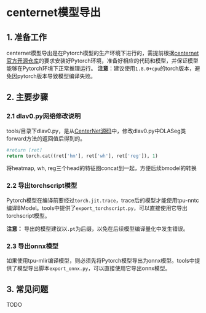 # centernet模型导出
## 1. 准备工作
centernet模型导出是在Pytorch模型的生产环境下进行的，需提前根据[​centernet官方开源仓库](https://github.com/xingyizhou/CenterNet)的要求安装好Pytorch环境，准备好相应的代码和模型，并保证模型能够在Pytorch环境下正常推理运行。
**注意**：建议使用`1.8.0+cpu`的torch版本，避免因pytorch版本导致模型编译失败。

## 2. 主要步骤
### 2.1 dlav0.py网络修改说明
tools/目录下dlav0.py，是从[CenterNet源码](https://github.com/xingyizhou/CenterNet)中，修改dlav0.py中DLASeg类forward方法的返回值后得到的。
```python
#return [ret]
return torch.cat((ret['hm'], ret['wh'], ret['reg']), 1) 
```
将heatmap, wh, reg三个head的特征图concat到一起，方便后续bmodel的转换


### 2.2 导出torchscript模型
​Pytorch模型在编译前要经过`torch.jit.trace`，trace后的模型才能使用tpu-nntc编译BModel。tools中提供了`export_torchscript.py`，可以直接使用它导出torchscript模型。

**注意：** 导出的模型建议以`.pt`为后缀，以免在后续模型编译量化中发生错误。

### 2.3 导出onnx模型
如果使用tpu-mlir编译模型，则必须先将Pytorch模型导出为onnx模型。tools中提供了模型导出脚本`export_onnx.py`，可以直接使用它导出onnx模型。


## 3. 常见问题
TODO
